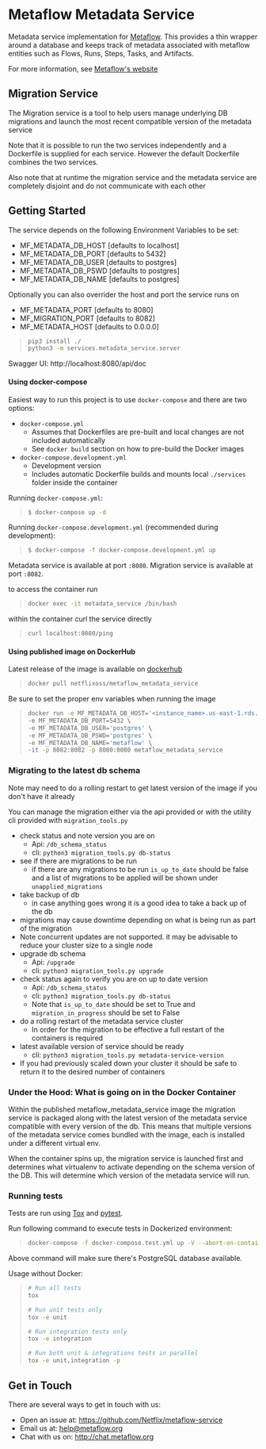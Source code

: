 # Metaflow Metadata Service

Metadata service implementation for [Metaflow](https://github.com/Netflix/metaflow).
This provides a thin wrapper around a database and keeps track of metadata associated with
metaflow entities such as Flows, Runs, Steps, Tasks, and Artifacts.

For more information, see [Metaflow's website](http://docs.metaflow.org)

## Migration Service

The Migration service is a tool to help users manage underlying DB migrations and launch
the most recent compatible version of the metadata service

Note that it is possible to run the two services independently and a Dockerfile is
supplied for each service. However the default Dockerfile combines the two services.

Also note that at runtime the migration service and the metadata service are completely disjoint and
do not communicate with each other

## Getting Started

The service depends on the following Environment Variables to be set:

- MF_METADATA_DB_HOST [defaults to localhost]
- MF_METADATA_DB_PORT [defaults to 5432]
- MF_METADATA_DB_USER [defaults to postgres]
- MF_METADATA_DB_PSWD [defaults to postgres]
- MF_METADATA_DB_NAME [defaults to postgres]

Optionally you can also overrider the host and port the service runs on

- MF_METADATA_PORT [defaults to 8080]
- MF_MIGRATION_PORT [defaults to 8082]
- MF_METADATA_HOST [defaults to 0.0.0.0]

> ```sh
> pip3 install ./
> python3 -m services.metadata_service.server
> ```

Swagger UI: http://localhost:8080/api/doc

#### Using docker-compose

Easiest way to run this project is to use `docker-compose` and there are two options:

- `docker-compose.yml`
  - Assumes that Dockerfiles are pre-built and local changes are not included automatically
  - See `docker build` section on how to pre-build the Docker images
- `docker-compose.development.yml`
  - Development version
  - Includes automatic Dockerfile builds and mounts local `./services` folder inside the container

Running `docker-compose.yml`:

> ```sh
> $ docker-compose up -d
> ```

Running `docker-compose.development.yml` (recommended during development):

> ```sh
> $ docker-compose -f docker-compose.development.yml up
> ```

Metadata service is available at port `:8080`.
Migration service is available at port `:8082`.

to access the container run

> ```sh
> docker exec -it metadata_service /bin/bash
> ```

within the container curl the service directly

> ```sh
> curl localhost:8080/ping
> ```

#### Using published image on DockerHub

Latest release of the image is available on [dockerhub](https://hub.docker.com/repository/docker/netflixoss/metaflow_metadata_service)

> ```sh
> docker pull netflixoss/metaflow_metadata_service
> ```

Be sure to set the proper env variables when running the image

> ```sh
> docker run -e MF_METADATA_DB_HOST='<instance_name>.us-east-1.rds.amazonaws.com' \
> -e MF_METADATA_DB_PORT=5432 \
> -e MF_METADATA_DB_USER='postgres' \
> -e MF_METADATA_DB_PSWD='postgres' \
> -e MF_METADATA_DB_NAME='metaflow' \
> -it -p 8082:8082 -p 8080:8080 metaflow_metadata_service
> ```

### Migrating to the latest db schema

Note may need to do a rolling restart to get latest version of the image if you don't have it already

You can manage the migration either via the api provided or with the utility cli provided with `migration_tools.py`

- check status and note version you are on
  - Api: `/db_schema_status`
  - cli: `python3 migration_tools.py db-status`
- see if there are migrations to be run
  - if there are any migrations to be run `is_up_to_date` should be false and a list of migrations to be applied
    will be shown under `unapplied_migrations`
- take backup of db
  - in case anything goes wrong it is a good idea to take a back up of the db
- migrations may cause downtime depending on what is being run as part of the migration
- Note concurrent updates are not supported. it may be advisable to reduce your cluster size to a single node
- upgrade db schema
  - Api: `/upgrade`
  - cli: `python3 migration_tools.py upgrade`
- check status again to verify you are on up to date version
  - Api: `/db_schema_status`
  - cli: `python3 migration_tools.py db-status`
  - Note that `is_up_to_date` should be set to True and `migration_in_progress` should be set to False
- do a rolling restart of the metadata service cluster
  - In order for the migration to be effective a full restart of the containers is required
- latest available version of service should be ready
  - cli: `python3 migration_tools.py metadata-service-version`
- If you had previously scaled down your cluster it should be safe to return it to the desired number of containers

### Under the Hood: What is going on in the Docker Container

Within the published metaflow_metadata_service image the migration service is packaged along with
the latest version of the metadata service compatible with every version of the db. This means that multiple versions
of the metadata service comes bundled with the image, each is installed under a different virtual env.

When the container spins up, the migration service is launched first and determines what virtualenv to activate
depending on the schema version of the DB. This will determine which version of the metadata service will run.

### Running tests

Tests are run using [Tox](https://tox.readthedocs.io) and [pytest](https://docs.pytest.org).

Run following command to execute tests in Dockerized environment:

> ```sh
> docker-compose -f docker-compose.test.yml up -V --abort-on-container-exit
> ```

Above command will make sure there's PostgreSQL database available.

Usage without Docker:

> ```sh
> # Run all tests
> tox
>
> # Run unit tests only
> tox -e unit
>
> # Run integration tests only
> tox -e integration
>
> # Run both unit & integrations tests in parallel
> tox -e unit,integration -p
> ```

## Get in Touch

There are several ways to get in touch with us:

- Open an issue at: https://github.com/Netflix/metaflow-service
- Email us at: help@metaflow.org
- Chat with us on: http://chat.metaflow.org
